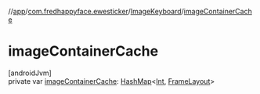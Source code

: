 //[app](../../../index.md)/[com.fredhappyface.ewesticker](../index.md)/[ImageKeyboard](index.md)/[imageContainerCache](image-container-cache.md)

# imageContainerCache

[androidJvm]\
private var [imageContainerCache](image-container-cache.md): [HashMap](https://developer.android.com/reference/kotlin/java/util/HashMap.html)&lt;[Int](https://kotlinlang.org/api/latest/jvm/stdlib/kotlin/-int/index.html), [FrameLayout](https://developer.android.com/reference/kotlin/android/widget/FrameLayout.html)&gt;
